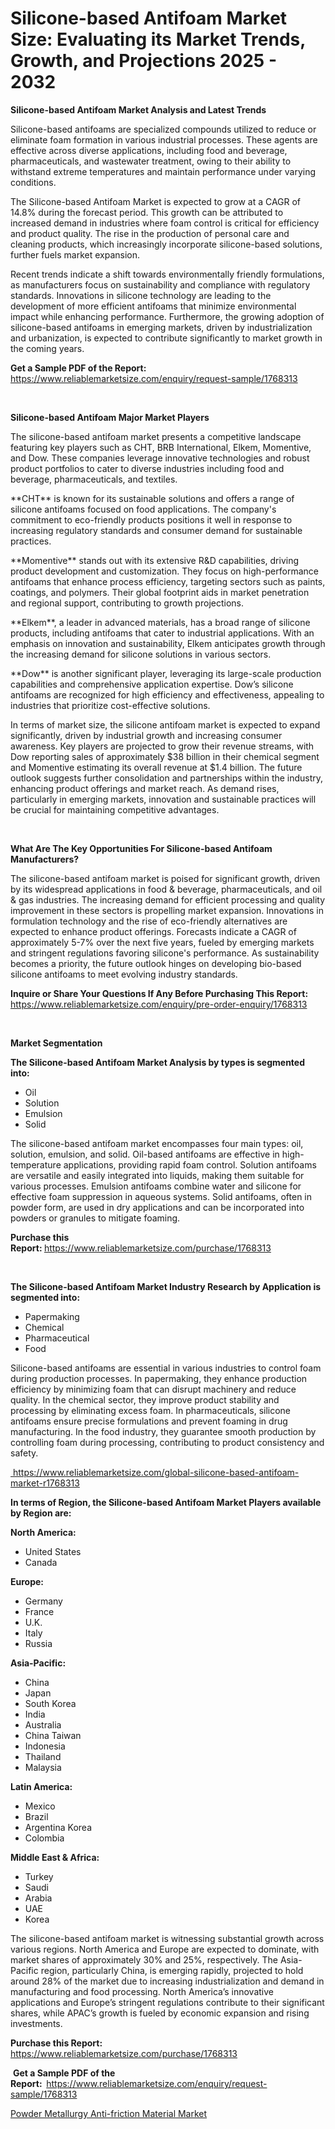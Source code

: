<p><h1>Silicone-based Antifoam Market Size: Evaluating its Market Trends, Growth, and Projections 2025 - 2032</h1></p><p><strong>Silicone-based Antifoam Market Analysis and Latest Trends</strong></p>
<p><p>Silicone-based antifoams are specialized compounds utilized to reduce or eliminate foam formation in various industrial processes. These agents are effective across diverse applications, including food and beverage, pharmaceuticals, and wastewater treatment, owing to their ability to withstand extreme temperatures and maintain performance under varying conditions.</p><p>The Silicone-based Antifoam Market is expected to grow at a CAGR of 14.8% during the forecast period. This growth can be attributed to increased demand in industries where foam control is critical for efficiency and product quality. The rise in the production of personal care and cleaning products, which increasingly incorporate silicone-based solutions, further fuels market expansion.</p><p>Recent trends indicate a shift towards environmentally friendly formulations, as manufacturers focus on sustainability and compliance with regulatory standards. Innovations in silicone technology are leading to the development of more efficient antifoams that minimize environmental impact while enhancing performance. Furthermore, the growing adoption of silicone-based antifoams in emerging markets, driven by industrialization and urbanization, is expected to contribute significantly to market growth in the coming years.</p></p>
<p><strong>Get a Sample PDF of the Report:&nbsp;</strong> <a href="https://www.reliablemarketsize.com/enquiry/request-sample/1768313?utm_campaign=3248&utm_medium=2&utm_source=Github&utm_content=ia&utm_term=03042025&utm_id=silicone-based-antifoam">https://www.reliablemarketsize.com/enquiry/request-sample/1768313</a></p>
<p>&nbsp;</p>
<p><strong>Silicone-based Antifoam Major Market Players</strong></p>
<p><p>The silicone-based antifoam market presents a competitive landscape featuring key players such as CHT, BRB International, Elkem, Momentive, and Dow. These companies leverage innovative technologies and robust product portfolios to cater to diverse industries including food and beverage, pharmaceuticals, and textiles.</p><p>**CHT** is known for its sustainable solutions and offers a range of silicone antifoams focused on food applications. The company's commitment to eco-friendly products positions it well in response to increasing regulatory standards and consumer demand for sustainable practices.</p><p>**Momentive** stands out with its extensive R&D capabilities, driving product development and customization. They focus on high-performance antifoams that enhance process efficiency, targeting sectors such as paints, coatings, and polymers. Their global footprint aids in market penetration and regional support, contributing to growth projections.</p><p>**Elkem**, a leader in advanced materials, has a broad range of silicone products, including antifoams that cater to industrial applications. With an emphasis on innovation and sustainability, Elkem anticipates growth through the increasing demand for silicone solutions in various sectors.</p><p>**Dow** is another significant player, leveraging its large-scale production capabilities and comprehensive application expertise. Dow’s silicone antifoams are recognized for high efficiency and effectiveness, appealing to industries that prioritize cost-effective solutions.</p><p>In terms of market size, the silicone antifoam market is expected to expand significantly, driven by industrial growth and increasing consumer awareness. Key players are projected to grow their revenue streams, with Dow reporting sales of approximately $38 billion in their chemical segment and Momentive estimating its overall revenue at $1.4 billion. The future outlook suggests further consolidation and partnerships within the industry, enhancing product offerings and market reach. As demand rises, particularly in emerging markets, innovation and sustainable practices will be crucial for maintaining competitive advantages.</p></p>
<p>&nbsp;</p>
<p><strong>What Are The Key Opportunities For Silicone-based Antifoam Manufacturers?</strong></p>
<p><p>The silicone-based antifoam market is poised for significant growth, driven by its widespread applications in food & beverage, pharmaceuticals, and oil & gas industries. The increasing demand for efficient processing and quality improvement in these sectors is propelling market expansion. Innovations in formulation technology and the rise of eco-friendly alternatives are expected to enhance product offerings. Forecasts indicate a CAGR of approximately 5-7% over the next five years, fueled by emerging markets and stringent regulations favoring silicone's performance. As sustainability becomes a priority, the future outlook hinges on developing bio-based silicone antifoams to meet evolving industry standards.</p></p>
<p><strong>Inquire or Share Your Questions If Any Before Purchasing This Report:</strong> <a href="https://www.reliablemarketsize.com/enquiry/pre-order-enquiry/1768313?utm_campaign=3248&utm_medium=2&utm_source=Github&utm_content=ia&utm_term=03042025&utm_id=silicone-based-antifoam">https://www.reliablemarketsize.com/enquiry/pre-order-enquiry/1768313</a></p>
<p>&nbsp;</p>
<p><strong>Market Segmentation</strong></p>
<p><strong>The Silicone-based Antifoam Market Analysis by types is segmented into:</strong></p>
<p><ul><li>Oil</li><li>Solution</li><li>Emulsion</li><li>Solid</li></ul></p>
<p><p>The silicone-based antifoam market encompasses four main types: oil, solution, emulsion, and solid. Oil-based antifoams are effective in high-temperature applications, providing rapid foam control. Solution antifoams are versatile and easily integrated into liquids, making them suitable for various processes. Emulsion antifoams combine water and silicone for effective foam suppression in aqueous systems. Solid antifoams, often in powder form, are used in dry applications and can be incorporated into powders or granules to mitigate foaming.</p></p>
<p><strong>Purchase this Report:&nbsp;</strong><a href="https://www.reliablemarketsize.com/purchase/1768313?utm_campaign=3248&utm_medium=2&utm_source=Github&utm_content=ia&utm_term=03042025&utm_id=silicone-based-antifoam">https://www.reliablemarketsize.com/purchase/1768313</a></p>
<p>&nbsp;</p>
<p><strong>The Silicone-based Antifoam Market Industry Research by Application is segmented into:</strong></p>
<p><ul><li>Papermaking</li><li>Chemical</li><li>Pharmaceutical</li><li>Food</li></ul></p>
<p><p>Silicone-based antifoams are essential in various industries to control foam during production processes. In papermaking, they enhance production efficiency by minimizing foam that can disrupt machinery and reduce quality. In the chemical sector, they improve product stability and processing by eliminating excess foam. In pharmaceuticals, silicone antifoams ensure precise formulations and prevent foaming in drug manufacturing. In the food industry, they guarantee smooth production by controlling foam during processing, contributing to product consistency and safety.</p></p>
<p><a href="https://www.reliablemarketsize.com/global-silicone-based-antifoam-market-r1768313?utm_campaign=3248&utm_medium=2&utm_source=Github&utm_content=ia&utm_term=03042025&utm_id=silicone-based-antifoam">&nbsp;https://www.reliablemarketsize.com/global-silicone-based-antifoam-market-r1768313</a></p>
<p><strong>In terms of Region, the Silicone-based Antifoam Market Players available by Region are:</strong></p>
<p>
    <p> <strong> North America: </strong>
        <ul>
            <li>United States</li>
            <li>Canada</li>
        </ul>
        </p> 
    <p> <strong> Europe: </strong>
        <ul>
            <li>Germany</li>
            <li>France</li>
            <li>U.K.</li>
            <li>Italy</li>
            <li>Russia</li>
        </ul>
        </p> 
    <p> <strong> Asia-Pacific: </strong>
        <ul>
            <li>China</li>
            <li>Japan</li>
            <li>South Korea</li>
            <li>India</li>
            <li>Australia</li>
            <li>China Taiwan</li>
            <li>Indonesia</li>
            <li>Thailand</li>
            <li>Malaysia</li>
        </ul>
        </p> 
    <p> <strong> Latin America: </strong>
        <ul>
            <li>Mexico</li>
            <li>Brazil</li>
            <li>Argentina Korea</li>
            <li>Colombia</li>
        </ul>
        </p> 
    <p> <strong> Middle East & Africa: </strong>
        <ul>
            <li>Turkey</li>
            <li>Saudi</li>
            <li>Arabia</li>
            <li>UAE</li>
            <li>Korea</li>
        </ul>
    </p>
    </p>
<p><p>The silicone-based antifoam market is witnessing substantial growth across various regions. North America and Europe are expected to dominate, with market shares of approximately 30% and 25%, respectively. The Asia-Pacific region, particularly China, is emerging rapidly, projected to hold around 28% of the market due to increasing industrialization and demand in manufacturing and food processing. North America’s innovative applications and Europe’s stringent regulations contribute to their significant shares, while APAC’s growth is fueled by economic expansion and rising investments.</p></p>
<p><strong>Purchase this Report: </strong><a href="https://www.reliablemarketsize.com/purchase/1768313?utm_campaign=3248&utm_medium=2&utm_source=Github&utm_content=ia&utm_term=03042025&utm_id=silicone-based-antifoam">https://www.reliablemarketsize.com/purchase/1768313</a></p>
<p>&nbsp;<strong>Get a Sample PDF of the Report:&nbsp;&nbsp;</strong><a href="https://www.reliablemarketsize.com/enquiry/request-sample/1768313?utm_campaign=3248&utm_medium=2&utm_source=Github&utm_content=ia&utm_term=03042025&utm_id=silicone-based-antifoam">https://www.reliablemarketsize.com/enquiry/request-sample/1768313</a></p>
<p><strong></strong></p>
<p><p><a href="https://github.com/usraceby/Market-Research-Report-List-1/blob/main/powder-metallurgy-anti-friction-material-market.md?utm_campaign=3248&utm_medium=2&utm_source=Github&utm_content=ia&utm_term=03042025&utm_id=silicone-based-antifoam">Powder Metallurgy Anti-friction Material Market</a></p></p>